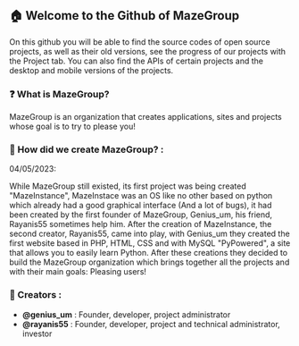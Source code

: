 ## 🏠 Welcome to the Github of MazeGroup

On this github you will be able to find the source codes of open source projects, as well as their old versions, see the progress of our projects with the Project tab. You can also find the APIs of certain projects and the desktop and mobile versions of the projects.

### **❓ What is MazeGroup?**

MazeGroup is an organization that creates applications, sites and projects whose goal is to try to please you!

### **📖 How did we create MazeGroup? :**

04/05/2023: 

While MazeGroup still existed, its first project was being created "MazeInstance", MazeInstace was an OS like no other based on python which already had a good graphical interface (And a lot of bugs), it had been created by the first founder of MazeGroup, Genius_um, his friend, Rayanis55 sometimes help him. After the creation of MazeInstance, the second creator, Rayanis55, came into play, with Genius_um they created the first website based in PHP, HTML, CSS and with MySQL "PyPowered", a site that allows you to easily learn Python. After these creations they decided to build the MazeGroup organization which brings together all the projects and with their main goals: Pleasing users!

### **🧑 Creators :**

- **@genius_um** : Founder, developer, project administrator
- **@rayanis55** : Founder, developer, project and technical administrator, investor




